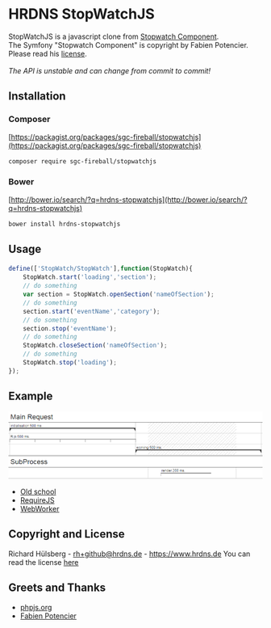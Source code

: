 # HRDNS StopWatchJS
StopWatchJS is a javascript clone from [Stopwatch Component](https://github.com/symfony/stopwatch).<br>
The Symfony "Stopwatch Component" is copyright by Fabien Potencier.<br>
Please read his [license](https://raw.githubusercontent.com/symfony/stopwatch/master/LICENSE).<br>
<br>
*The API is unstable and can change from commit to commit!*

## Installation
### Composer
[https://packagist.org/packages/sgc-fireball/stopwatchjs](https://packagist.org/packages/sgc-fireball/stopwatchjs)
```bash
composer require sgc-fireball/stopwatchjs
```

### Bower
[http://bower.io/search/?q=hrdns-stopwatchjs](http://bower.io/search/?q=hrdns-stopwatchjs)
```bash
bower install hrdns-stopwatchjs
```

## Usage
```javascript
define(['StopWatch/StopWatch'],function(StopWatch){
    StopWatch.start('loading','section');
    // do something
    var section = StopWatch.openSection('nameOfSection');
    // do something
    section.start('eventName','category');
    // do something
    section.stop('eventName');
    // do something
    StopWatch.closeSection('nameOfSection');
    // do something
    StopWatch.stop('loading');
});
```

## Example
![requirejs.png](examples/example.png)
- [Old school](examples/old_school.html)
- [RequireJS](examples/requirejs.html)
- [WebWorker](examples/worker.html)

## Copyright and License
Richard Hülsberg - [rh+github@hrdns.de](mailto:rh+github@hrdns.de) - <https://www.hrdns.de>
You can read the license [here](LICENSE.md)

## Greets and Thanks
- [phpjs.org](http://phpjs.org/)
- [Fabien Potencier](https://github.com/symfony/stopwatch)
